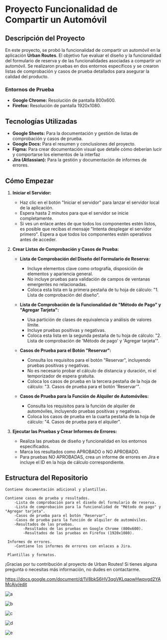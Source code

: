 # Proyecto Funcionalidad de Compartir un Automóvil

## Descripción del Proyecto

En este proyecto, se probó la funcionalidad de compartir un automóvil en la aplicación **Urban Routes**. El objetivo fue evaluar el diseño y la funcionalidad del formulario de reserva y de las funcionalidades asociadas a compartir un automóvil. Se realizaron pruebas en dos entornos específicos y se crearon listas de comprobación y casos de prueba detallados para asegurar la calidad del producto.

### Entornos de Prueba

- **Google Chrome:** Resolución de pantalla 800x600.
- **Firefox:** Resolución de pantalla 1920x1080.

## Tecnologías Utilizadas

- **Google Sheets:** Para la documentación y gestión de listas de comprobación y casos de prueba.
- **Google Docs:** Para el resumen y conclusiones del proyecto.
- **Figma:** Para crear documentación visual que detalle cómo deberían lucir y comportarse los elementos de la interfaz
- **Jira (Atlassian):** Para la gestión y documentación de informes de errores.

## Cómo Empezar

1. **Iniciar el Servidor:**
   - Haz clic en el botón "Iniciar el servidor" para lanzar el servidor local de la aplicación.
   - Espera hasta 2 minutos para que el servidor se inicie completamente.
   - Si ves un enlace antes de que todos los componentes estén listos, es posible que recibas el mensaje "Intenta desplegar el servidor primero". Espera a que todos los componentes estén operativos antes de acceder.

2. **Crear Listas de Comprobación y Casos de Prueba:**
   - **Lista de Comprobación del Diseño del Formulario de Reserva:**
     - Incluye elementos clave como ortografía, disposición de elementos y apariencia general.
     - No incluye pruebas para validación de campos de ventanas emergentes no relacionadas.
     - Coloca esta lista en la primera pestaña de tu hoja de cálculo: "1. Lista de comprobación del diseño".

   - **Lista de Comprobación de la Funcionalidad de "Método de Pago" y "Agregar Tarjeta":**
     - Usa partición de clases de equivalencia y análisis de valores límite.
     - Incluye pruebas positivas y negativas.
     - Coloca esta lista en la segunda pestaña de tu hoja de cálculo: "2. Lista de comprobación de 'Método de pago' y 'Agregar tarjeta'".

   - **Casos de Prueba para el Botón "Reservar":**
     - Consulta los requisitos para el botón "Reservar", incluyendo pruebas positivas y negativas.
     - No es necesario probar el cálculo de distancia y duración, ni el temporizador de espera gratuita.
     - Coloca los casos de prueba en la tercera pestaña de la hoja de cálculo: "3. Casos de prueba para el botón 'Reservar'".

   - **Casos de Prueba para la Función de Alquiler de Automóviles:**
     - Consulta los requisitos para la función de alquiler de automóviles, incluyendo pruebas positivas y negativas.
     - Coloca los casos de prueba en la cuarta pestaña de la hoja de cálculo: "4. Casos de prueba para el alquiler".

3. **Ejecutar las Pruebas y Crear Informes de Errores:**
   - Realiza las pruebas de diseño y funcionalidad en los entornos especificados.
   - Marca los resultados como APROBADO o NO APROBADO.
   - Para pruebas NO APROBADAS, crea un informe de errores en Jira e incluye el ID en la hoja de cálculo correspondiente.

## Estructura del Repositorio

    Contiene documentación adicional y plantillas.

    Contiene casos de prueba y resultados.
        -Lista de comprobación para el diseño del formulario de reserva.
        -Lista de comprobación para la funcionalidad de "Método de pago" y "Agregar tarjeta".
        -Casos de prueba para el botón "Reservar".
        -Casos de prueba para la función de alquiler de automóviles.
        -Resultados de las pruebas.
            -Resultados de las pruebas en Google Chrome (800x600).
            -Resultados de las pruebas en Firefox (1920x1080).

     Informes de errores.
        -Contiene los informes de errores con enlaces a Jira.

     Plantillas y formatos.

¡Gracias por tu contribución al proyecto de Urban Routes! Si tienes alguna pregunta o necesitas más información, no dudes en contactarme.
        
https://docs.google.com/document/d/1V8bkS6HV3qgVKLqaowHwpvgd2YAMcAjy/edit

![a](https://github.com/user-attachments/assets/a63e7e03-90e9-486f-9105-2b2f7c1cea8a)

![b](https://github.com/user-attachments/assets/3745baa7-063f-4a03-b323-b4bf94805686)

![c](https://github.com/user-attachments/assets/3a0aa71d-bb2e-4ef2-bdf9-c6011a0131bb)

![d](https://github.com/user-attachments/assets/e6f8e355-f23d-4f91-a258-d8788e0ab45f)

![e](https://github.com/user-attachments/assets/8e8e82dd-3be6-4255-a5a8-a675453dc44f)




